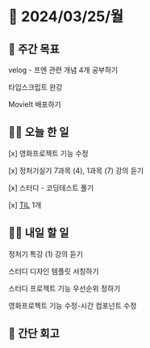 # 📅 2024/03/25/월

## 🚀 주간 목표

velog - 프엔 관련 개념 4개 공부하기

타입스크립트 완강

MovieIt 배포하기

## 💪🏻 오늘 한 일

[x] 영화프로젝트 기능 수정 

[x] 정처기실기 7과목 (4), 1과목 (7) 강의 듣기

[x] 스터디 - 코딩테스트 풀기 

[x] [TIL](https://velog.io/@oaksusu/TIL-%EC%BD%94%ED%85%8C%EC%97%90%EC%84%9C-%EC%9E%90%EC%A3%BC-%EC%82%AC%EC%9A%A9%ED%95%98%EB%8A%94-%EC%9E%90%EB%B0%94%EC%8A%A4%ED%81%AC%EB%A6%BD%ED%8A%B8) 1개 

## 🫵🏻 내일 할 일

정처기 특강 (1) 강의 듣기

스터디 디자인 템플릿 서칭하기

스터디 프로젝트 기능 우선순위 정하기

영화프로젝트 기능 수정-시간 컴포넌트 수정

## 👀 간단 회고
